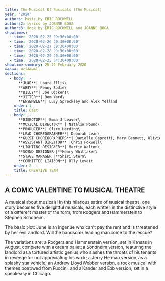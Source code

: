 ```yaml
---
title: The Musical Of Musicals (The Musical)
year: '2020'
authors: Music by ERIC ROCKWELL
authors2: Lyrics by JOANNE BOGA
authors3: Book by ERIC ROCKWELL and JOANNE BOGA
showtimes:
  - time: '2020-02-25 19:30+00:00'
  - time: '2020-02-26 19:30+00:00'
  - time: '2020-02-27 19:30+00:00'
  - time: '2020-02-28 19:30+00:00'
  - time: '2020-02-29 19:30+00:00'
  - time: '2020-02-25 14:30+00:00'
showtime-summary: 25-29 February 2020
venue: Bridewell
sections:
  - body: |-
      **JUNE**| Laura Ellis\
      **ABBY**| Penny Rodie\
      **BILLY**| Joe Dickens\
      **JITTER**| Dom Ward\
      **ENSEMBLE**| Lucy Spreckley and Alex Yelland
    order: 1
    title: Cast
  - body: |-
      **DIRECTOR**| Emma J Leaver\
      **MUSICAL DIRECTOR** | Natalie Pound\
      **PRODUCER**| Clare Harding\
      **LEAD CHOREOGRAPHER**| Deborah Lean\
      **GUEST CHOREOGRAPHERS**| Danielle Capretti, Mary Bennett, Olivier Namet\
      **ASSISTANT DIRECTOR** |Chris Foxwell\
      **LIGHTING DESIGNER**| Martin Walton\
      **SOUND DESIGNER |**Henry Whittaker\
      **STAGE MANAGER |**Shiri Stern\
      **COMMITTEE LIAISON**| Olly Levett
    order: 2
    title: CREATIVE TEAM
---
```

## A COMIC VALENTINE TO MUSICAL THEATRE

A musical about musicals! In this hilarious satire of musical theatre, one story becomes five delightful musicals, each written in the distinctive style of a different master of the form, from Rodgers and Hammerstein to Stephen Sondheim.

The basic plot: June is an ingenue who can't pay the rent and is threatened by her evil landlord. Will the handsome leading man come to the rescue?

The variations are: a Rodgers and Hammerstein version, set in Kansas in August, complete with a dream ballet; a Sondheim version, featuring the landlord as a tortured artistic genius who slashes the throats of his tenants in revenge for not appreciating his work; a Jerry Herman version, as a splashy star vehicle; an Andrew Lloyd Webber version, a rock musical with themes borrowed from Puccini; and a Kander and Ebb version, set in a speakeasy in Chicago.
